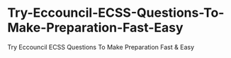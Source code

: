 # Try-Eccouncil-ECSS-Questions-To-Make-Preparation-Fast-Easy
Try Eccouncil ECSS Questions To Make Preparation Fast &amp; Easy
